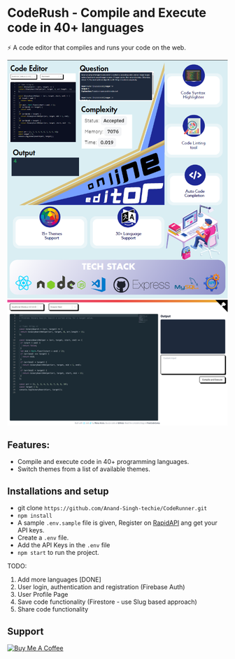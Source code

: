 # CodeRush - Compile and Execute code in 40+ languages

⚡️ A code editor that compiles and runs your code on the web.

<img src="./codeEditor.png">
<br>
<img src="https://github.com/Anand-Singh-techie/CodeRunner/blob/master/demo.png" />

## Features: 
- Compile and execute code in 40+ programming languages.
- Switch themes from a list of available themes.

## Installations and setup

- git clone `https://github.com/Anand-Singh-techie/CodeRunner.git`
- `npm install`
- A sample `.env.sample` file is given, Register on <a href="https://rapidapi.com/judge0-official/api/judge0-ce/pricing" target="__blank">RapidAPI</a> ang get your API keys.
- Create a `.env` file.
- Add the API Keys in the `.env` file
- `npm start` to run the project.



TODO:

1. Add more languages [DONE]
2. User login, authentication and registration (Firebase Auth)
3. User Profile Page
4. Save code functionality (Firestore - use Slug based approach)
5. Share code functionality

## Support

<a href="" target="_blank"><img src="https://cdn.buymeacoffee.com/buttons/default-orange.png" alt="Buy Me A Coffee" height="41" width="174"></a>
